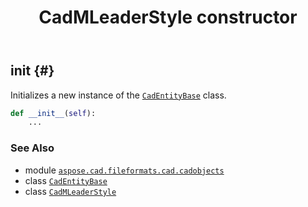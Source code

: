 ﻿---
title: CadMLeaderStyle constructor
second_title: Aspose.CAD for Python via .NET API References
description: 
type: docs
weight: 10
url: /python-net/aspose.cad.fileformats.cad.cadobjects/cadmleaderstyle/__init__/
is_root: false
---

## __init__ {#}

Initializes a new instance of the [`CadEntityBase`](/cad/python-net/aspose.cad.fileformats.cad.cadobjects/cadentitybase) class.



```python
def __init__(self):
    ...
```





### See Also
* module [`aspose.cad.fileformats.cad.cadobjects`](../../)
* class [`CadEntityBase`](/cad/python-net/aspose.cad.fileformats.cad.cadobjects/cadentitybase)
* class [`CadMLeaderStyle`](/cad/python-net/aspose.cad.fileformats.cad.cadobjects/cadmleaderstyle)
